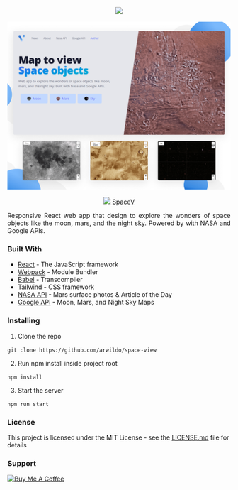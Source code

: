 <p align=center><a href="https://arwildo.com/space-view/"><img src="https://arwildo.com/space-view/logo.png" width="32"></img></a></p> 
<p align=center> 
  <img src="https://raw.githubusercontent.com/arwildo/space-view/master/src/components/assets/img/space-view.png" width="800">
</p>
<p align=center> 
  <a href="https://arwildo.com/space-view/"><img src="https://arwildo.com/space-view/logo.png" width="16"></img> SpaceV</a>
 </p>

<p style="text-align: justify;">
Responsive React web app that design to explore the wonders of space objects like the moon, mars, and the night sky.  
Powered by with NASA and Google APIs.
</p>


### Built With

* [React](https://reactjs.org/) - The JavaScript framework
* [Webpack](https://webpack.js.org/) - Module Bundler
* [Babel](https://babeljs.io/) - Transcompiler
* [Tailwind](https://tailwindcss.com/) - CSS framework
* [NASA API](https://api.nasa.gov/) - Mars surface photos & Article of the Day
* [Google API](https://developers.google.com/maps/documentation) - Moon, Mars, and Night Sky Maps


### Installing

1. Clone the repo

```
git clone https://github.com/arwildo/space-view
```

2. Run npm install inside project root

```
npm install
```

3. Start the server

```
npm run start
```


### License

This project is licensed under the MIT License - see the [LICENSE.md](LICENSE.md) file for details


### Support

<a href="https://www.buymeacoffee.com/Arwildo " target="_blank"><img src="https://www.buymeacoffee.com/assets/img/custom_images/white_img.png" alt="Buy Me A Coffee" style="height: auto !important;width: auto !important;" ></a>
